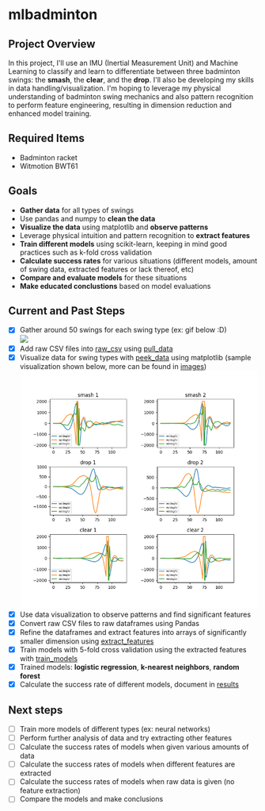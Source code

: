 # mlbadminton

## Project Overview
In this project, I'll use an IMU (Inertial Measurement Unit) and Machine Learning to classify and learn to differentiate between three badminton swings: the **smash**, the **clear**, and the **drop**. I'll also be developing my skills in data handling/visualization. I'm hoping to leverage my physical understanding of badminton swing mechanics and also pattern recognition to perform feature engineering, resulting in dimension reduction and enhanced model training.

## Required Items
- Badminton racket
- Witmotion BWT61

## Goals
- **Gather data** for all types of swings
- Use pandas and numpy to **clean the data**
- **Visualize the data** using matplotlib and **observe patterns**
- Leverage physical intuition and pattern recognition to **extract features**
- **Train different models** using scikit-learn, keeping in mind good practices such as k-fold cross validation
- **Calculate success rates** for various situations (different models, amount of swing data, extracted features or lack thereof, etc)
- **Compare and evaluate models** for these situations
- **Make educated conclustions** based on model evaluations

## Current and Past Steps
- [x] Gather around 50 swings for each swing type (ex: gif below :D)  
<img src="https://github.com/ChoongGao/mlbadminton/blob/master/images/smash.gif" height="300"></img>
- [x] Add raw CSV files into [raw_csv](https://github.com/ChoongGao/mlbadminton/tree/master/raw_csv) using [pull_data](https://github.com/ChoongGao/mlbadminton/blob/master/pull_data.py)
- [x] Visualize data for swing types with [peek_data](https://github.com/ChoongGao/mlbadminton/blob/master/peek_data.py) using matplotlib (sample visualization shown below, more can be found in [images](https://github.com/ChoongGao/mlbadminton/tree/master/images))
![Sample Visualization](https://github.com/ChoongGao/mlbadminton/blob/master/images/angular_velocity.png)
- [x] Use data visualization to observe patterns and find significant features
- [x] Convert raw CSV files to raw dataframes using Pandas
- [x] Refine the dataframes and extract features into arrays of significantly smaller dimension using [extract_features](https://github.com/ChoongGao/mlbadminton/blob/master/extract_features.py)
- [x] Train models with 5-fold cross validation using the extracted features with [train_models](https://github.com/ChoongGao/mlbadminton/blob/master/train_models.py)
- [x] Trained models: **logistic regression**, **k-nearest neighbors**, **random forest**
- [x] Calculate the success rate of different models, document in [results](https://github.com/ChoongGao/mlbadminton/blob/master/results.md)

## Next steps
- [ ] Train more models of different types (ex: neural networks)
- [ ] Perform further analysis of data and try extracting other features
- [ ] Calculate the success rates of models when given various amounts of data
- [ ] Calculate the success rates of models when different features are extracted
- [ ] Calculate the success rates of models when raw data is given (no feature extraction)
- [ ] Compare the models and make conclusions
